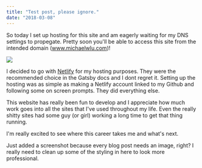 ```yaml
---
title: "Test post, please ignore."
date: "2018-03-08"
---
```


So today I set up hosting for this site and am eagerly waiting for my DNS settings to propegate. Pretty soon you'll be able to access this site from the intended domain (www.michaelwlu.com)!

<img src="./netlify.png">

I decided to go with [Netlify](https://www.netlify.com/) for my hosting purposes. They were the recommended choice in the Gatsby docs and I dont regret it. Setting up the hosting was as simple as making a Netlify account linked to my Github and following some on screen prompts. They did everything else.

This website has really been fun to develop and I appreciate how much work goes into all the sites that I've used throughout my life. Even the really shitty sites had some guy (or girl) working a long time to get that thing running.

I'm really excited to see where this career takes me and what's next.

Just added a screenshot because every blog post needs an image, right? I really need to clean up some of the styling in here to look more professional.